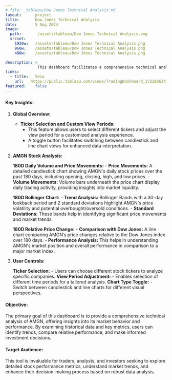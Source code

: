 ```yaml
---
# file: _tableau/Dow Jones Technical Analysis.md
layout:      project
title:       Dow Jones Technical Analysis
date:        5 Aug 2024
image:
  path:       /assets/tableau/Dow Jones Technical Analysis.png
  srcset:
    1920w:   /assets/tableau/Dow Jones Technical Analysis.png
    960w:    /assets/tableau/Dow Jones Technical Analysis.png
    480w:    /assets/tableau/Dow Jones Technical Analysis.png

description: >
              This dashboard facilitates a comprehensive technical analysis of AMGN stock performance using historical market data and key financial indicators. It helps in understanding trends, market behavior, and relative performance, providing valuable insights for traders, analysts, and investors.
links:
  - title:   Veiw
    url:   https://public.tableau.com/views/TradingDashboard_17228563479350/DowJonesTechnicalAnalysis?:language=en-US&:sid=&:redirect=auth&:display_count=n&:origin=viz_share_link
featured:    false
---
```

#### Key Insights:

1. **Global Overview:**

    - **Ticker Selection and Custom View Periods:**
        - This feature allows users to select different tickers and adjust the view period for a customized analysis experience.
        - A toggle button facilitates switching between candlestick and line chart views for enhanced data interpretation.

2. **AMGN Stock Analysis:**

    **180D Daily Volume and Price Movements:**
        - **Price Movements:** A detailed candlestick chart showing AMGN's daily
        stock prices over the past 180 days, including opening, closing, high, and low prices.
        - **Volume Movements:** Volume bars underneath the price chart display daily trading activity, providing insights into market liquidity.

    **180D Bollinger Chart:**
        - **Trend Analysis:** Bollinger Bands with a 30-day lookback period and 2 standard deviations highlight AMGN's price volatility and potential overbought/oversold conditions.
        - **Standard Deviations:** These bands help in identifying significant price movements and market trends.

    **180D Relative Price Change:**
        - **Comparison with Dow Jones:** A line chart comparing AMGN’s price changes relative to the Dow Jones index over 180 days.
        - **Performance Analysis:** This helps in understanding AMGN's market position and overall performance in comparison to a major market index.

3. **User Controls:**

    **Ticker Selection:**
        - Users can choose different stock tickers to analyze specific companies.
    **View Period Adjustment:**
        - Enables selection of different time periods for a tailored analysis.
    **Chart Type Toggle:**
        - Switch between candlestick and line charts for different visual perspectives.

#### Objective:

The primary goal of this dashboard is to provide a comprehensive technical analysis of AMGN, offering insights into its market behavior and performance. By examining historical data and key metrics, users can identify trends, compare relative performance, and make informed investment decisions.

#### Target Audience:

This tool is invaluable for traders, analysts, and investors seeking to explore detailed stock performance metrics, understand market trends, and enhance their decision-making process based on robust data analysis.

